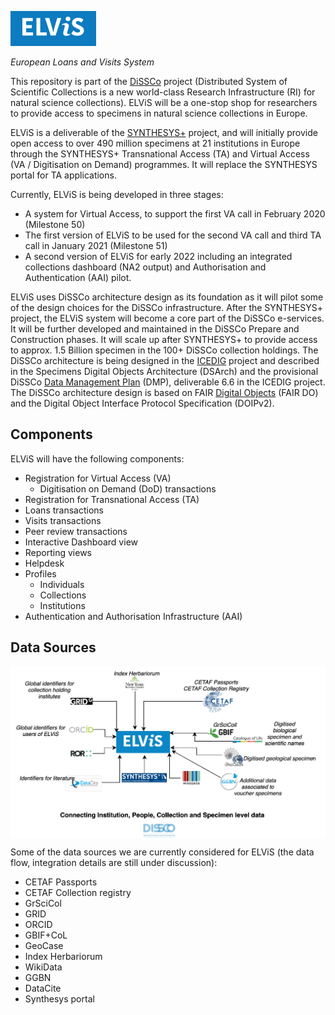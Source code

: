 ![ELViS LOGO](elvis-logo.png)

*European Loans and Visits System* 

This repository is part of the [DiSSCo](https://dissco.eu) project (Distributed System of Scientific Collections is a 
new world-class Research Infrastructure (RI) for natural science collections). ELViS will be a one-stop shop for researchers to provide access to specimens in natural science collections in Europe. 

ELViS is a deliverable of the [SYNTHESYS+](http://www.synthesys.info/) project, and will initially provide open access 
to over 490 million specimens at 21 institutions in Europe through the SYNTHESYS+ Transnational Access (TA) and Virtual 
Access (VA / Digitisation on Demand) programmes. It will replace the SYNTHESYS portal for TA applications. 

Currently, ELViS is being developed in three stages: 

- A system for Virtual Access, to support the first VA call in February 2020 (Milestone 50)
- The first version of ELViS to be used for the second VA call and third TA call in January 2021 (Milestone 51)
- A second version of ELViS for early 2022 including an integrated collections dashboard (NA2 output) and Authorisation and 
Authentication (AAI) pilot.

ELViS uses DiSSCo architecture design as its foundation as it will pilot some of the design choices 
for the DiSSCo infrastructure. After the SYNTHESYS+ project, the ELViS system will become a core part of the 
DiSSCo e-services. It will be further developed and maintained in the DiSSCo Prepare and Construction phases. 
It will scale up after SYNTHESYS+ to provide access to approx. 1.5 Billion specimen in the 100+ DiSSCo collection holdings. 
The DiSSCo architecture is being designed in the [ICEDIG](https://www.icedig.eu/) project and described in the Specimens 
Digital Objects Architecture (DSArch) and the provisional DiSSCo [Data Management Plan](http://doi.org/10.5281/zenodo.3532937) 
(DMP), deliverable 6.6 in the ICEDIG project. 
The DiSSCo architecture design is based on FAIR [Digital Objects](https://www.dona.net/digitalobjectarchitecture) 
(FAIR DO) and the Digital Object Interface Protocol Specification (DOIPv2).

## Components 
ELViS will have the following components:

- Registration for Virtual Access (VA)
  - Digitisation on Demand (DoD) transactions
- Registration for Transnational Access (TA)
 - Loans transactions
 - Visits transactions
- Peer review transactions 
- Interactive Dashboard view
- Reporting views
- Helpdesk
- Profiles 
  - Individuals
  - Collections
  - Institutions
- Authentication and Authorisation Infrastructure (AAI)

## Data Sources 

<p align="center">
  <img align=center src="elvis-data-sources.png" alt="ELViS data sources"></img>
</p>



Some of the data sources we are currently considered for ELViS 
(the data flow, integration details are still under discussion): 

- CETAF Passports
- CETAF Collection registry
- GrSciCol
- GRID
- ORCID
- GBIF+CoL
- GeoCase
- Index Herbariorum
- WikiData
- GGBN
- DataCite
- Synthesys portal


